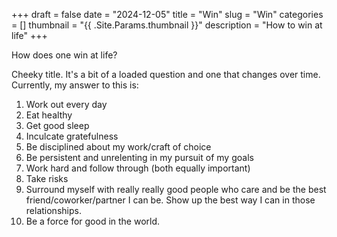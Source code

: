 +++ 
draft = false
date = "2024-12-05"
title = "Win"
slug = "Win" 
categories = []
thumbnail = "{{ .Site.Params.thumbnail }}"
description = "How to win at life"
+++


How does one win at life? 

Cheeky title. It's a bit of a loaded question and one that changes over time. Currently, my answer to this is: 


1. Work out every day
2. Eat healthy
3. Get good sleep
4. Inculcate gratefulness
5. Be disciplined about my work/craft of choice
6. Be persistent and unrelenting in my pursuit of my goals
7. Work hard and follow through (both equally important)
8. Take risks
9. Surround myself with really really good people who care and be the best friend/coworker/partner I can be. Show up the best way I can in those relationships.
10. Be a force for good in the world.